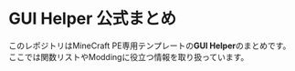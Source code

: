 # GUI Helper 公式まとめ
このレポジトリはMineCraft PE専用テンプレートの**GUI Helper**のまとめです。
<br>
ここでは関数リストやModdingに役立つ情報を取り扱っています。
